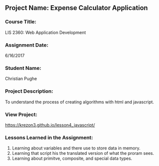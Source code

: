 ## Project Name:  Expense Calculator Application

### Course Title:
LIS 2360:  Web Application Development

### Assignment Date:  
6/16/2017

### Student Name:  
Christian Pughe

### Project Description:
To understand the process of creating algorithms with html and javascript.

### View Project:
 https://krezon3.github.io/lesson4_javascript/
 
### Lessons Learned in the Assignment:
1. Learning about variables and there use to store data in memory.
2. Learning that script his the translated version of what the proram sees.
3. Learning about primitve, composite, and special data types.

